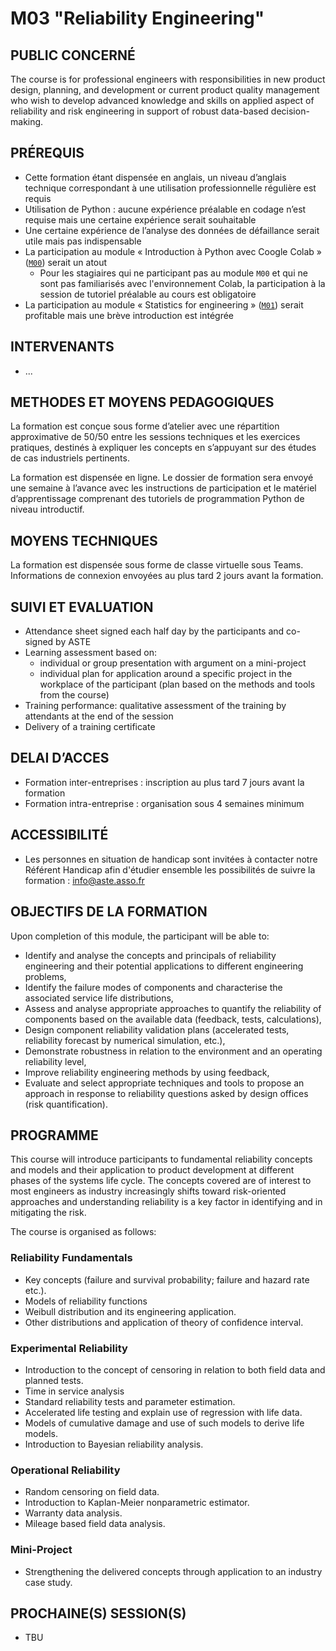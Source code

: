 # M03 "Reliability Engineering"

## PUBLIC CONCERNÉ
The course is for professional engineers with responsibilities in new product design, planning, and development or current product quality management who wish to develop advanced knowledge and skills on applied aspect of reliability and risk engineering in support of robust data-based decision-making.



## PRÉREQUIS
- Cette formation étant dispensée en anglais, un niveau d’anglais technique correspondant à une utilisation professionnelle régulière est requis
- Utilisation de Python : aucune expérience préalable en codage n’est requise mais une certaine expérience serait souhaitable
- Une certaine expérience de l’analyse des données de défaillance serait utile mais pas indispensable
- La participation au module « Introduction à Python avec Coogle Colab » ([`M00`][1]) serait un atout
    <!-- - for delegates not attending `M00` and not familiar with the Colab environment, attendance of the pre-course tutorial session is expected -->
    - Pour les stagiaires qui ne participant pas au module `M00` et qui ne sont pas familiarisés avec l'environnement Colab, la participation à la session de tutoriel préalable au cours est obligatoire
- La participation au module « Statistics for engineering » ([`M01`][2]) serait profitable mais une brève introduction est intégrée



## INTERVENANTS
- ...



## METHODES ET MOYENS PEDAGOGIQUES
La formation est conçue sous forme d’atelier avec une répartition approximative de 50/50 entre les sessions techniques et les exercices pratiques, destinés à expliquer les concepts en s’appuyant sur des études de cas industriels pertinents.

La formation est dispensée en ligne. Le dossier de formation sera envoyé une semaine à l’avance avec les instructions de participation et le matériel d’apprentissage comprenant des tutoriels de programmation Python de niveau introductif.



## MOYENS TECHNIQUES
La formation est dispensée sous forme de classe virtuelle sous Teams. Informations de connexion envoyées au plus tard 2 jours avant la formation.



## SUIVI ET EVALUATION
- Attendance sheet signed each half day by the participants and co-signed by ASTE
- Learning assessment based on:
    - individual or group presentation with argument on a mini-project
    - individual plan for application around a specific project in the workplace of the participant (plan based on the methods and tools from the course)
- Training performance: qualitative assessment of the training by attendants at the end of the session
- Delivery of a training certificate



## DELAI D’ACCES
- Formation inter-entreprises : inscription au plus tard 7 jours avant la formation
- Formation intra-entreprise : organisation sous 4 semaines minimum



## ACCESSIBILITÉ
- Les personnes en situation de handicap sont invitées à contacter notre Référent Handicap afin d'étudier ensemble les possibilités de suivre la formation : info@aste.asso.fr



## OBJECTIFS DE LA FORMATION
Upon completion of this module, the participant will be able to:
- Identify and analyse the concepts and principals of reliability engineering and their potential applications to different engineering problems,
- Identify the failure modes of components and characterise the associated service life distributions,
- Assess and analyse appropriate approaches to quantify the reliability of components based on the available data (feedback, tests, calculations),
- Design component reliability validation plans (accelerated tests, reliability forecast by numerical simulation, etc.),
- Demonstrate robustness in relation to the environment and an operating reliability level,
- Improve reliability engineering methods by using feedback,
- Evaluate and select appropriate techniques and tools to propose an approach in response to reliability questions asked by design offices (risk quantification).



## PROGRAMME
This course will introduce participants to fundamental reliability concepts and models and their application to product development at different phases of the systems life cycle. The concepts covered are of interest to most engineers as industry increasingly shifts toward risk-oriented approaches and understanding reliability is a key factor in identifying and in mitigating the risk.

The course is organised as follows:

### Reliability Fundamentals
- Key concepts (failure and survival probability; failure and hazard rate etc.).
- Models of reliability functions
- Weibull distribution and its engineering application.
- Other distributions and application of theory of confidence interval.

### Experimental Reliability
- Introduction to the concept of censoring in relation to both field data and planned tests.
- Time in service analysis
- Standard reliability tests and parameter estimation.
- Accelerated life testing and explain use of regression with life data.
- Models of cumulative damage and use of such models to derive life models.
- Introduction to Bayesian reliability analysis.

### Operational Reliability
- Random censoring on field data.
- Introduction to Kaplan-Meier nonparametric estimator.
- Warranty data analysis.
- Mileage based field data analysis.

### Mini-Project
- Strengthening the delivered concepts through application to an industry case study.



## PROCHAINE(S) SESSION(S)
- TBU



<!-- LINKS -->
[1]: https://github.com/ub-safi/m00-intro-to-python-with-colab 'About M0'
[2]: https://github.com/ub-safi/m01-statistics-for-engineering 'About M1'
